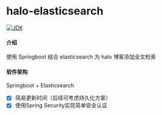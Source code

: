 # halo-elasticsearch
[![JDK](https://img.shields.io/badge/JDK-1.8-brightgreen?style=flat-square&logo=java)](#)

#### 介绍
使用 Springboot 结合 elasticsearch 为 halo 博客添加全文检索

#### 软件架构
Springboot + Elasticsearch

- [X] 简易更新时间（后续可考虑持久化方案）
- [X] 使用Spring Security实现简单安全认证